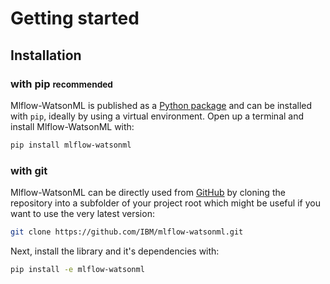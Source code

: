 # Getting started

## Installation

### with pip <small>recommended</small>

Mlflow-WatsonML is published as a [Python package](https://pypi.org/project/mlflow-watsonml/) and can be installed with
`pip`, ideally by using a virtual environment. Open up a terminal and install
Mlflow-WatsonML with:

``` bash
pip install mlflow-watsonml
```

### with git

Mlflow-WatsonML can be directly used from [GitHub](https://github.com/IBM/mlflow-watsonml) by cloning the repository into a subfolder of your project root which might be useful if you want to use the very latest version:

```bash
git clone https://github.com/IBM/mlflow-watsonml.git
```

Next, install the library and it's dependencies with:

```bash
pip install -e mlflow-watsonml
```



